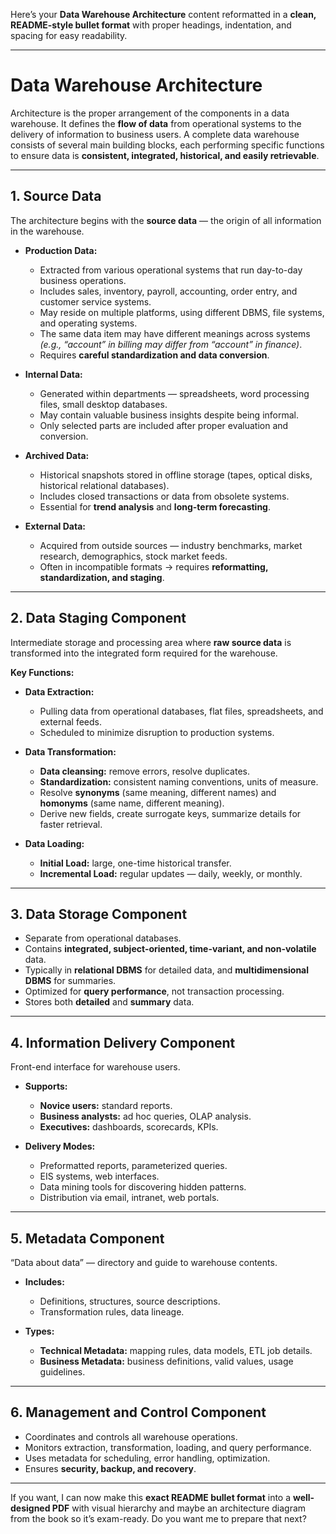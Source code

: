 Here’s your **Data Warehouse Architecture** content reformatted in a **clean, README-style bullet format** with proper headings, indentation, and spacing for easy readability.

---

# **Data Warehouse Architecture**

Architecture is the proper arrangement of the components in a data warehouse.
It defines the **flow of data** from operational systems to the delivery of information to business users.
A complete data warehouse consists of several main building blocks, each performing specific functions to ensure data is **consistent, integrated, historical, and easily retrievable**.

---

## **1. Source Data**

The architecture begins with the **source data** — the origin of all information in the warehouse.

- **Production Data:**

  - Extracted from various operational systems that run day-to-day business operations.
  - Includes sales, inventory, payroll, accounting, order entry, and customer service systems.
  - May reside on multiple platforms, using different DBMS, file systems, and operating systems.
  - The same data item may have different meanings across systems
    _(e.g., “account” in billing may differ from “account” in finance)_.
  - Requires **careful standardization and data conversion**.

- **Internal Data:**

  - Generated within departments — spreadsheets, word processing files, small desktop databases.
  - May contain valuable business insights despite being informal.
  - Only selected parts are included after proper evaluation and conversion.

- **Archived Data:**

  - Historical snapshots stored in offline storage (tapes, optical disks, historical relational databases).
  - Includes closed transactions or data from obsolete systems.
  - Essential for **trend analysis** and **long-term forecasting**.

- **External Data:**

  - Acquired from outside sources — industry benchmarks, market research, demographics, stock market feeds.
  - Often in incompatible formats → requires **reformatting, standardization, and staging**.

---

## **2. Data Staging Component**

Intermediate storage and processing area where **raw source data** is transformed into the integrated form required for the warehouse.

**Key Functions:**

- **Data Extraction:**

  - Pulling data from operational databases, flat files, spreadsheets, and external feeds.
  - Scheduled to minimize disruption to production systems.

- **Data Transformation:**

  - **Data cleansing:** remove errors, resolve duplicates.
  - **Standardization:** consistent naming conventions, units of measure.
  - Resolve **synonyms** (same meaning, different names) and **homonyms** (same name, different meaning).
  - Derive new fields, create surrogate keys, summarize details for faster retrieval.

- **Data Loading:**

  - **Initial Load:** large, one-time historical transfer.
  - **Incremental Load:** regular updates — daily, weekly, or monthly.

---

## **3. Data Storage Component**

- Separate from operational databases.
- Contains **integrated, subject-oriented, time-variant, and non-volatile** data.
- Typically in **relational DBMS** for detailed data, and **multidimensional DBMS** for summaries.
- Optimized for **query performance**, not transaction processing.
- Stores both **detailed** and **summary** data.

---

## **4. Information Delivery Component**

Front-end interface for warehouse users.

- **Supports:**

  - **Novice users:** standard reports.
  - **Business analysts:** ad hoc queries, OLAP analysis.
  - **Executives:** dashboards, scorecards, KPIs.

- **Delivery Modes:**

  - Preformatted reports, parameterized queries.
  - EIS systems, web interfaces.
  - Data mining tools for discovering hidden patterns.
  - Distribution via email, intranet, web portals.

---

## **5. Metadata Component**

“Data about data” — directory and guide to warehouse contents.

- **Includes:**

  - Definitions, structures, source descriptions.
  - Transformation rules, data lineage.

- **Types:**

  - **Technical Metadata:** mapping rules, data models, ETL job details.
  - **Business Metadata:** business definitions, valid values, usage guidelines.

---

## **6. Management and Control Component**

- Coordinates and controls all warehouse operations.
- Monitors extraction, transformation, loading, and query performance.
- Uses metadata for scheduling, error handling, optimization.
- Ensures **security, backup, and recovery**.

---

If you want, I can now make this **exact README bullet format** into a **well-designed PDF** with visual hierarchy and maybe an architecture diagram from the book so it’s exam-ready.
Do you want me to prepare that next?
